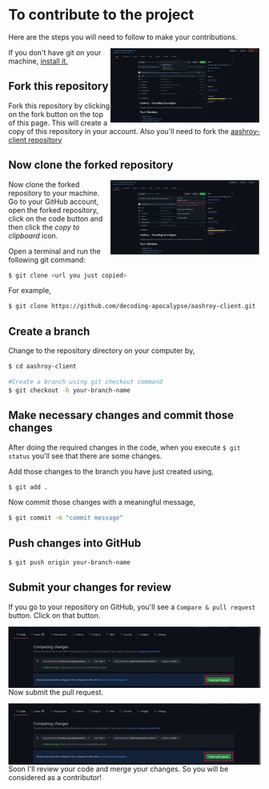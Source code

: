 # To contribute to the project

Here are the steps you will need to follow to make your contributions.

<img align="right" width="300" src="https://github.com/decoding-apocalypse/aashroy-client/blob/master/public/img/master-branch_ss.png" alt="fork this repo" />

If you don't have git on your machine, [install it.](https://git-scm.com)

## Fork this repository

Fork this repository by clicking on the fork button on the top of this page. This will create a copy of this repository in your account. Also you'll need to fork the [aashroy-client repository](https://github.com/decoding-apocalypse/aashroy-client.git)

## Now clone the forked repository

<img align="right" width="300" src="https://github.com/decoding-apocalypse/aashroy-client/blob/master/public/img/github-link.png" alt="clone the repo" />

Now clone the forked repository to your machine. Go to your GitHub account, open the forked repository, click on the code button and then click the _copy to clipboard_ icon.

Open a terminal and run the following git command:

```bash
$ git clone <url you just copied>
```

For example,

```bash
$ git clone https://github.com/decoding-apocalypse/aashroy-client.git
```

## Create a branch

Change to the repository directory on your computer by,
```bash
$ cd aashroy-client
```

```bash
#Create a branch using git checkout command
$ git checkout -b your-branch-name
```

## Make necessary changes and commit those changes

After doing the required changes in the code, when you execute `$ git status` you'll see that there are some changes.

Add those changes to the branch you have just created using,

```bash
$ git add .
```

Now commit those changes with a meaningful message,

```bash
$ git commit -m "commit message"
```

## Push changes into GitHub

```bash
$ git push origin your-branch-name
```

## Submit your changes for review

If you go to your repository on GitHub, you'll see a `Compare & pull request` button. Click on that button.

<img style="float:right;" src="https://github.com/decoding-apocalypse/aashroy-client/blob/master/public/img/create_pull_req.jpeg" alt="create a pull request" />

Now submit the pull request.

<img style="float: right;" src="https://github.com/decoding-apocalypse/aashroy-client/blob/master/public/img/create_pull_req.jpeg" alt="send pull request" />

Soon I'll review your code and merge your changes. So you will be considered as a contributor!